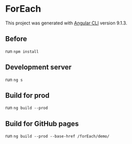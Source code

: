 # ForEach

This project was generated with [Angular CLI](https://github.com/angular/angular-cli) version 9.1.3.


## Before
run `npm install`

## Development server
run `ng s`

## Build for prod
run `ng build --prod`

## Build for GitHub pages
run `ng build --prod --base-href /forEach/demo/`
